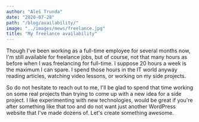 ```yaml
---
author: "Aleš Trunda"
date: "2020-07-28"
path: "/blog/availability/"
image: "../images/news/freelance.jpg"
title: "My freelance availability"
---
```


Though I've been working as a full-time employee for several months now, I'm still available for freelance jobs, but of course, not that many hours as before when I was freelancing for full-time. I suppose 20 hours a week is the maximum I can spare. I spend those hours in the IT world anyway reading articles, watching video lessons, or working on my side projects.

So do not hesitate to reach out to me, I'll be glad to spend that time working on some real projects than trying to come up with a new idea for a side project. I like experimenting with new technologies, would be great if you're after something like that too and do not want just another WordPress website that I've made dozens of. Let's create something awesome.
